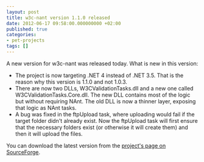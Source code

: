 ```yaml
---
layout: post
title: w3c-nant version 1.1.0 released
date: 2012-06-17 09:58:00.000000000 +02:00
published: true
categories:
- pet-projects
tags: []
---
```


A new version for w3c-nant was released today. What is new in this version:
<ul>
<li>The project is now targeting .NET 4 instead of .NET 3.5. That is the reason why this version is 1.1.0 and not 1.0.3.</li>
<li>There are now two DLLs, W3CValidationTasks.dll and a new one called W3CValidationTasks.Core.dll. The new DLL contains most of the logic but without requiring NAnt. The old DLL is now a thinner layer, exposing that logic as NAnt tasks.</li>
<li>A bug was fixed in the ftpUpload task, where uploading would fail if the target folder didn't already exist. Now the ftpUpload task will first ensure that the necessary folders exist (or otherwise it will create them) and then it will upload the files.</li>
</ul>

You can download the latest version from the <a href="http://w3c-nant.sourceforge.net/">project's page on SourceForge</a>.
